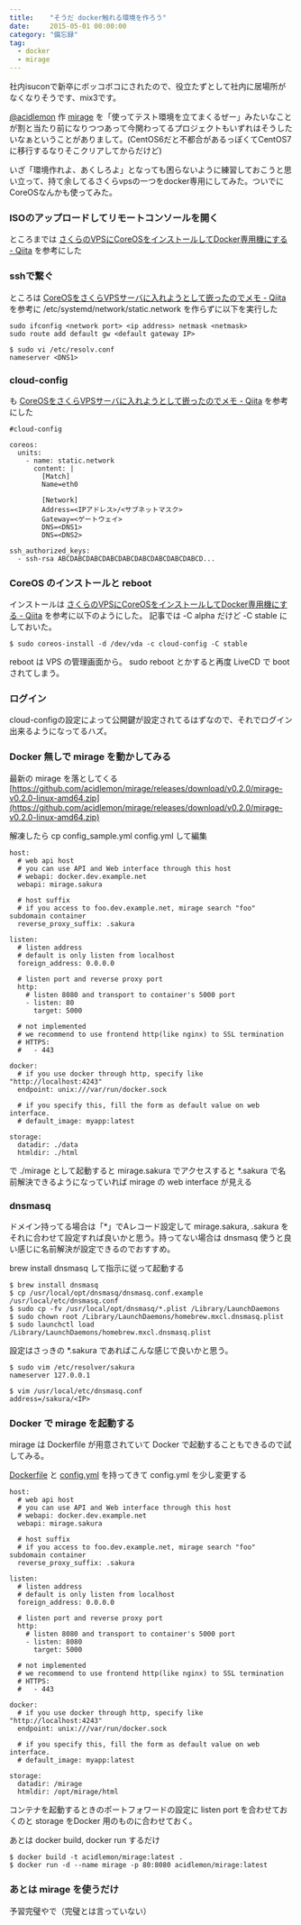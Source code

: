 ```yaml
---
title:    "そうだ docker触れる環境を作ろう"
date:     2015-05-01 00:00:00
category: "備忘録"
tag:
  - docker
  - mirage
---
```


社内isuconで新卒にボッコボコにされたので、役立たずとして社内に居場所がなくなりそうです、mix3です。

[@acidlemon](https://twitter.com/acidlemon) 作 [mirage](https://github.com/acidlemon/mirage) を「使ってテスト環境を立てまくるぜー」みたいなことが割と当たり前になりつつあって今関わってるプロジェクトもいずれはそうしたいなぁということがありまして。(CentOS6だと不都合があるっぽくてCentOS7に移行するなりそこクリアしてからだけど)

いざ「環境作れよ、あくしろよ」となっても困らないように練習しておこうと思い立って、持て余してるさくらvpsの一つをdocker専用にしてみた。ついでにCoreOSなんかも使ってみた。

### ISOのアップロードしてリモートコンソールを開く

ところまでは [さくらのVPSにCoreOSをインストールしてDocker専用機にする - Qiita](http://qiita.com/yujiod/items/dc154120c4df2e938111) を参考にした

### sshで繋ぐ

ところは [CoreOSをさくらVPSサーバに入れようとして嵌ったのでメモ - Qiita](http://qiita.com/inTheRye/items/fea3c595cbc4f6f482b2) を参考に /etc/systemd/network/static.network を作らずに以下を実行した

<pre><code>sudo ifconfig &lt;network port&gt; &lt;ip address&gt; netmask &lt;netmask&gt;  
sudo route add default gw &lt;default gateway IP&gt;</code></pre>

<pre><code>$ sudo vi /etc/resolv.conf
nameserver &lt;DNS1&gt;</code></pre>

### cloud-config

も [CoreOSをさくらVPSサーバに入れようとして嵌ったのでメモ - Qiita](http://qiita.com/inTheRye/items/fea3c595cbc4f6f482b2) を参考にした

<pre><code>#cloud-config

coreos:  
  units:
    - name: static.network
      content: |
        [Match]
        Name=eth0

        [Network]
        Address=&lt;IPアドレス&gt;/&lt;サブネットマスク&gt;
        Gateway=&lt;ゲートウェイ&gt;
        DNS=&lt;DNS1&gt;
        DNS=&lt;DNS2&gt;

ssh_authorized_keys:
  - ssh-rsa ABCDABCDABCDABCDABCDABCDABCDABCDABCD...</code></pre>

### CoreOS のインストールと reboot

インストールは [さくらのVPSにCoreOSをインストールしてDocker専用機にする - Qiita](http://qiita.com/yujiod/items/dc154120c4df2e938111) を参考に以下のようにした。 記事では -C alpha だけど -C stable にしておいた。

<pre><code>$ sudo coreos-install -d /dev/vda -c cloud-config -C stable</code></pre>

reboot は VPS の管理画面から。 sudo reboot とかすると再度 LiveCD で boot されてしまう。

### ログイン

cloud-configの設定によって公開鍵が設定されてるはずなので、それでログイン出来るようになってるハズ。

### Docker 無しで mirage を動かしてみる

最新の mirage を落としてくる [https://github.com/acidlemon/mirage/releases/download/v0.2.0/mirage-v0.2.0-linux-amd64.zip](https://github.com/acidlemon/mirage/releases/download/v0.2.0/mirage-v0.2.0-linux-amd64.zip)

解凍したら cp config_sample.yml config.yml して編集

<pre><code>host:
  # web api host
  # you can use API and Web interface through this host
  # webapi: docker.dev.example.net
  webapi: mirage.sakura

  # host suffix
  # if you access to foo.dev.example.net, mirage search "foo" subdomain container
  reverse_proxy_suffix: .sakura

listen:
  # listen address
  # default is only listen from localhost
  foreign_address: 0.0.0.0

  # listen port and reverse proxy port
  http:
    # listen 8080 and transport to container's 5000 port
    - listen: 80
      target: 5000

  # not implemented
  # we recommend to use frontend http(like nginx) to SSL termination
  # HTTPS:
  #   - 443

docker:
  # if you use docker through http, specify like "http://localhost:4243"
  endpoint: unix:///var/run/docker.sock

  # if you specify this, fill the form as default value on web interface.
  # default_image: myapp:latest

storage:
  datadir: ./data
  htmldir: ./html</code></pre>

で ./mirage として起動すると mirage.sakura でアクセスすると *.sakura で名前解決できるようになっていれば mirage の web interface が見える

### dnsmasq

ドメイン持ってる場合は「*」でAレコード設定して mirage.sakura, .sakura をそれに合わせて設定すれば良いかと思う。持ってない場合は dnsmasq 使うと良い感じに名前解決が設定できるのでおすすめ。

brew install dnsmasq して指示に従って起動する

<pre><code>$ brew install dnsmasq
$ cp /usr/local/opt/dnsmasq/dnsmasq.conf.example /usr/local/etc/dnsmasq.conf
$ sudo cp -fv /usr/local/opt/dnsmasq/*.plist /Library/LaunchDaemons
$ sudo chown root /Library/LaunchDaemons/homebrew.mxcl.dnsmasq.plist
$ sudo launchctl load /Library/LaunchDaemons/homebrew.mxcl.dnsmasq.plist</code></pre>

設定はさっきの *.sakura であればこんな感じで良いかと思う。

<pre><code>$ sudo vim /etc/resolver/sakura
nameserver 127.0.0.1</code></pre>
<pre><code>$ vim /usr/local/etc/dnsmasq.conf
address=/sakura/&lt;IP&gt;</code></pre>

### Docker で mirage を起動する

mirage は Dockerfile が用意されていて Docker で起動することもできるので試してみる。

[Dockerfile](https://github.com/acidlemon/mirage/blob/master/docker/Dockerfile) と [config.yml](https://github.com/acidlemon/mirage/blob/master/docker/config.yml) を持ってきて config.yml を少し変更する

<pre><code>host:
  # web api host
  # you can use API and Web interface through this host
  # webapi: docker.dev.example.net
  webapi: mirage.sakura

  # host suffix
  # if you access to foo.dev.example.net, mirage search "foo" subdomain container
  reverse_proxy_suffix: .sakura

listen:
  # listen address
  # default is only listen from localhost
  foreign_address: 0.0.0.0

  # listen port and reverse proxy port
  http:
    # listen 8080 and transport to container's 5000 port
    - listen: 8080
      target: 5000

  # not implemented
  # we recommend to use frontend http(like nginx) to SSL termination
  # HTTPS:
  #   - 443

docker:
  # if you use docker through http, specify like "http://localhost:4243"
  endpoint: unix:///var/run/docker.sock

  # if you specify this, fill the form as default value on web interface.
  # default_image: myapp:latest

storage:
  datadir: /mirage
  htmldir: /opt/mirage/html</code></pre>

コンテナを起動するときのポートフォワードの設定に listen port を合わせておくのと storage をDocker 用のものに合わせておく。

あとは docker build, docker run するだけ

<pre><code>$ docker build -t acidlemon/mirage:latest .
$ docker run -d --name mirage -p 80:8080 acidlemon/mirage:latest</code></pre>

### あとは mirage を使うだけ

予習完璧やで（完璧とは言っていない）
